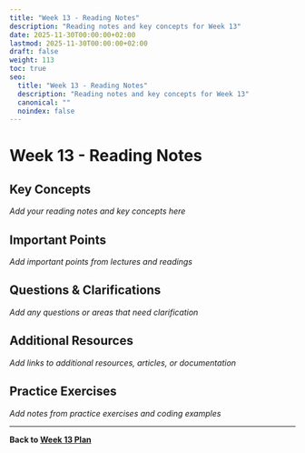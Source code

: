 ```yaml
---
title: "Week 13 - Reading Notes"
description: "Reading notes and key concepts for Week 13"
date: 2025-11-30T00:00:00+02:00
lastmod: 2025-11-30T00:00:00+02:00
draft: false
weight: 113
toc: true
seo:
  title: "Week 13 - Reading Notes"
  description: "Reading notes and key concepts for Week 13"
  canonical: ""
  noindex: false
---
```


# Week 13 - Reading Notes

## Key Concepts

*Add your reading notes and key concepts here*

## Important Points

*Add important points from lectures and readings*

## Questions & Clarifications

*Add any questions or areas that need clarification*

## Additional Resources

*Add links to additional resources, articles, or documentation*

## Practice Exercises

*Add notes from practice exercises and coding examples*

---

**Back to [Week 13 Plan](w13/)**

